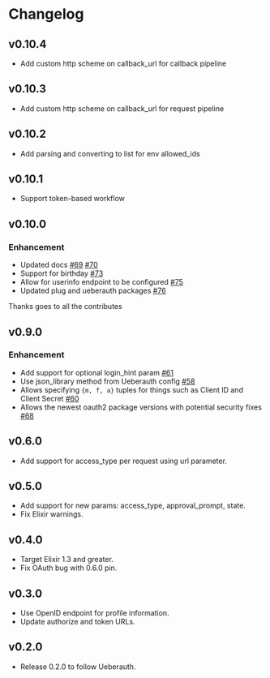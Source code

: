 # Changelog

## v0.10.4

* Add custom http scheme on callback_url for callback pipeline

## v0.10.3

* Add custom http scheme on callback_url for request pipeline

## v0.10.2

* Add parsing and converting to list for env allowed_ids

## v0.10.1

* Support token-based workflow

## v0.10.0

### Enhancement

* Updated docs [#69](https://github.com/ueberauth/ueberauth_google/pull/69) [#70](https://github.com/ueberauth/ueberauth_google/pull/70)
* Support for birthday [#73](https://github.com/ueberauth/ueberauth_google/pull/73)
* Allow for userinfo endpoint to be configured [#75](https://github.com/ueberauth/ueberauth_google/pull/75)
* Updated plug and ueberauth packages [#76](https://github.com/ueberauth/ueberauth_google/pull/76)

Thanks goes to all the contributes

## v0.9.0

### Enhancement

* Add support for optional login_hint param [#61](https://github.com/ueberauth/ueberauth_google/pull/61)
* Use json_library method from Ueberauth config [#58](https://github.com/ueberauth/ueberauth_google/pull/58)
* Allows specifying `{m, f, a}` tuples for things such as Client ID
  and Client Secret [#60](https://github.com/ueberauth/ueberauth_google/pull/60)
* Allows the newest oauth2 package versions with potential security fixes [#68](https://github.com/ueberauth/ueberauth_google/pull/68)

## v0.6.0

* Add support for access_type per request using url parameter.

## v0.5.0

* Add support for new params: access_type, approval_prompt, state.
* Fix Elixir warnings.

## v0.4.0

* Target Elixir 1.3 and greater.
* Fix OAuth bug with 0.6.0 pin.

## v0.3.0

* Use OpenID endpoint for profile information.
* Update authorize and token URLs.

## v0.2.0

* Release 0.2.0 to follow Ueberauth.
